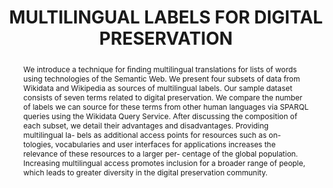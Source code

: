 ---
abstract: We introduce a technique for ﬁnding multilingual translations for lists
  of words using technologies of the Semantic Web. We present four subsets of data
  from Wikidata and Wikipedia as sources of multilingual labels. Our sample dataset
  consists of seven terms related to digital preservation. We compare the number of
  labels we can source for these terms from other human languages via SPARQL queries
  using the Wikidata Query Service. After discussing the composition of each subset,
  we detail their advantages and disadvantages. Providing multilingual la- bels as
  additional access points for resources such as on- tologies, vocabularies and user
  interfaces for applications increases the relevance of these resources to a larger
  per- centage of the global population. Increasing multilingual access promotes inclusion
  for a broader range of people, which leads to greater diversity in the digital preservation
  community.
creators:
- Thronton, Katherine
- Seals-Nutt, Kenneth
date: null
document_url: https://www.ideals.illinois.edu/items/128304/bitstreams/428973/data.pdf
grand_parent: iPRES
institutions: []
keywords:
- wikidata
- semantic web
- multilingual data
- knowledge graph subsets
landing_page_url: https://hdl.handle.net/2142/121100
language: eng
layout: publication
license: CC-BY 4.0 International
notes_url: null
parent: iPRES 2023
publication_type: paper
size: null
slides_url: https://hdl.handle.net/2142/121670
source_name: iPRES
stream_url: null
title: MULTILINGUAL LABELS FOR DIGITAL PRESERVATION
year: 2023
---